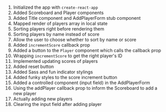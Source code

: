 
1. Initialized the app with `create-react-app`
2. Added Scoreboard and Player components
3. Added Title component and AddPlayerForm stub component
4. Mapped render of players array in local state
5. Sorting players right before rendering them
6. Sorting players by name instead of score
7. Allow the user to choose whether to sort by name or score
8. Added `incrementScore` callback prop
9. Added a button to the `Player` component which calls the callback prop
10. Wrapping `incrementScore` to get the right player's ID
11. Implemented updating scores of players
12. Added reset button
13. Added Sass and fun indicator stylings
14. Added funky styles to the score increment button
15. Added a controlled component (input field) in the AddPlayerForm
16. Using the addPlayer callback prop to inform the Scoreboard to add a new player
17. Actually adding new players
18. Clearing the input field after adding player
